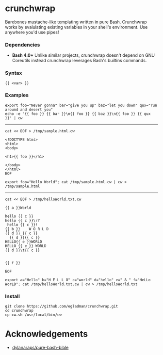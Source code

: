 # crunchwrap
Barebones mustache-like templating written in pure Bash. Crunchwrap works by evalulating existing variables in your shell's environment. Use anywhere you'd use pipes!

### Dependencies

- **Bash 4.0+** Unlike similar projects, crunchwrap doesn't depend on GNU Coreutils instead crunchwrap leverages Bash's builtins commands.


### Syntax

```
{{ <var> }}
```

### Examples

```
export foo="Never gonna" bar="give you up" baz="let you down" qux="run around and desert you"
echo -e "{{ foo }} {{ bar }}\n{{ foo }} {{ baz }}\n{{ foo }} {{ qux }}" | cw 
```

--- 

```
cat << EOF > /tmp/sample.html.cw

<!DOCTYPE html>
<html>
<body>

<h1>{{ foo }}</h1>

</body>
</html>
EOF
```

```
export foo="Hello World"; cat /tmp/sample.html.cw | cw > /tmp/sample.html
```

---

```
cat << EOF > /tmp/helloWorld.txt.cw

{{ a }}World

hello {{ c }}
hello {{ c }}\r?
 hello {{ c }}!
{{ b }}    W O R L D
{{ d }}_{{ c }}
  {{ d }}{{ c }}
HELLO{{ e }}WORLD
HELLO {{ e }} WORLD
{{ d }}\t{{ c }}


{{ f }}

EOF
```

```
export a="Hello" b="H E L L O" c="world" d="hello" e=" & " f="HeLLo  WorLD"; cat /tmp/helloWorld.txt.cw | cw > /tmp/helloWorld.txt
```



### Install

```
git clone https://github.com/egladman/crunchwrap.git
cd crunchwrap
cp cw.sh /usr/local/bin/cw
```


# Acknowledgements

- [dylanaraps/pure-bash-bible](https://github.com/dylanaraps/pure-bash-bible)
